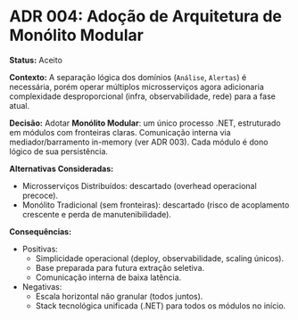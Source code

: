 # ADR 004: Adoção de Arquitetura de Monólito Modular

**Status:** Aceito

**Contexto:**
A separação lógica dos domínios (`Análise`, `Alertas`) é necessária, porém operar múltiplos microsserviços agora adicionaria complexidade desproporcional (infra, observabilidade, rede) para a fase atual.

**Decisão:**
Adotar **Monólito Modular**: um único processo .NET, estruturado em módulos com fronteiras claras. Comunicação interna via mediador/barramento in-memory (ver ADR 003). Cada módulo é dono lógico de sua persistência.

**Alternativas Consideradas:**

- Microsserviços Distribuídos: descartado (overhead operacional precoce).
- Monólito Tradicional (sem fronteiras): descartado (risco de acoplamento crescente e perda de manutenibilidade).

**Consequências:**

- Positivas:
  - Simplicidade operacional (deploy, observabilidade, scaling únicos).
  - Base preparada para futura extração seletiva.
  - Comunicação interna de baixa latência.
- Negativas:
  - Escala horizontal não granular (todos juntos).
  - Stack tecnológica unificada (.NET) para todos os módulos no início.